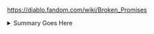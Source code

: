 https://diablo.fandom.com/wiki/Broken_Promises

<details>
 <summary>Summary Goes Here</summary>
 ...this is hidden, collapsable content...
</details>
